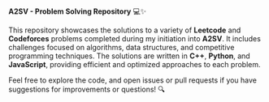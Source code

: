 **A2SV - Problem Solving Repository** 💻✨

This repository showcases the solutions to a variety of **Leetcode** and **Codeforces** problems completed during my initiation into **A2SV**. It includes challenges focused on algorithms, data structures, and competitive programming techniques. The solutions are written in **C++**, **Python**, and **JavaScript**, providing efficient and optimized approaches to each problem.

Feel free to explore the code, and open issues or pull requests if you have suggestions for improvements or questions! 🔍
